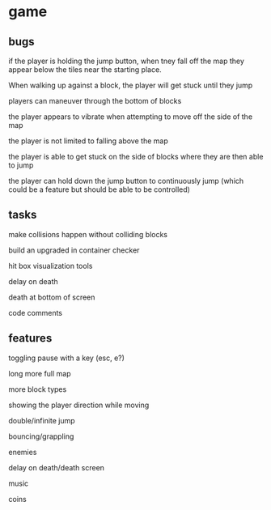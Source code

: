 # game

## bugs

if the player is holding the jump button, when tney fall off the map they appear below the tiles near the starting place.

When walking up against a block, the player will get stuck until they jump

players can maneuver through the bottom of blocks

the player appears to vibrate when attempting to move off the side of the map

the player is not limited to falling above the map

the player is able to get stuck on the side of blocks where they are then able to jump

the player can hold down the jump button to continuously jump (which could be a feature but should be able to be controlled)

## tasks

make collisions happen without colliding blocks

build an upgraded in container checker

hit box visualization tools

delay on death

death at bottom of screen

code comments

## features

toggling pause with a key (esc, e?)

long more full map

more block types

showing the player direction while moving

double/infinite jump

bouncing/grappling

enemies

delay on death/death screen

music

coins
